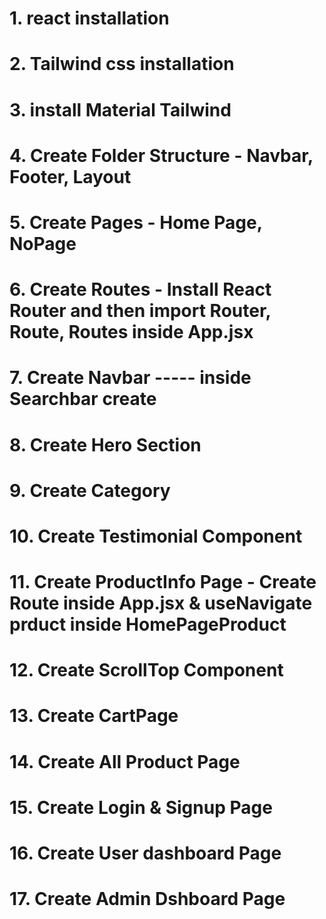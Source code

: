 # 1. react installation
# 2. Tailwind css installation
# 3. install Material Tailwind
# 4. Create Folder Structure - Navbar, Footer, Layout
# 5. Create Pages - Home Page, NoPage
# 6. Create Routes - Install React Router and then import Router, Route, Routes inside App.jsx
# 7. Create Navbar ----- inside Searchbar create
# 8. Create Hero Section
# 9. Create Category
# 10. Create Testimonial Component
# 11. Create ProductInfo Page - Create Route inside App.jsx & useNavigate prduct inside HomePageProduct
# 12. Create ScrollTop Component
# 13. Create CartPage
# 14. Create All Product Page
# 15. Create Login & Signup Page
# 16. Create User dashboard Page
# 17. Create Admin Dshboard Page